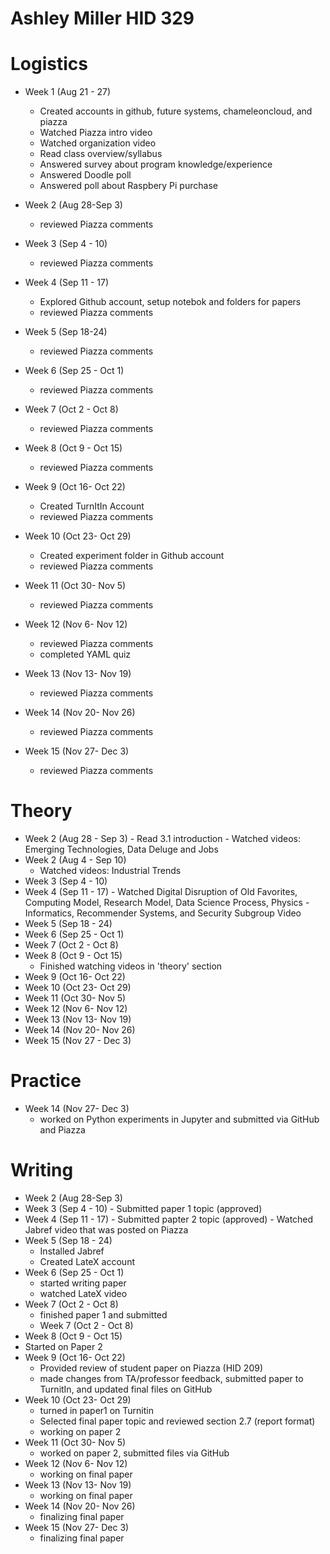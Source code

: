 # Ashley Miller HID 329

# Logistics
 - Week 1 (Aug 21 - 27)
     - Created accounts in github, future systems, chameleoncloud, and piazza
     - Watched Piazza intro video
     - Watched organization video
     - Read class overview/syllabus
     - Answered survey about program knowledge/experience
     - Answered Doodle poll
     - Answered poll about Raspbery Pi purchase
     
 - Week 2 (Aug 28-Sep 3)
   - reviewed Piazza comments
 - Week 3 (Sep 4 - 10)
   - reviewed Piazza comments
 - Week 4 (Sep 11 - 17)
   - Explored Github account, setup notebok and folders for papers 
   - reviewed Piazza comments
 - Week 5 (Sep 18-24)
   - reviewed Piazza comments
 - Week 6 (Sep 25 - Oct 1)
   - reviewed Piazza comments
 - Week 7 (Oct 2 - Oct 8)
   - reviewed Piazza comments
 - Week 8 (Oct 9 - Oct 15)
   - reviewed Piazza comments
 - Week 9 (Oct 16- Oct 22)
     - Created TurnItIn Account
     - reviewed Piazza comments
 - Week 10 (Oct 23- Oct 29)
     - Created experiment folder in Github account
     - reviewed Piazza comments
- Week 11 (Oct 30- Nov 5)
  - reviewed Piazza comments
- Week 12 (Nov 6- Nov 12)
  - reviewed Piazza comments
  - completed YAML quiz
- Week 13 (Nov 13- Nov 19)
  - reviewed Piazza comments
- Week 14 (Nov 20- Nov 26)
  - reviewed Piazza comments
- Week 15 (Nov 27- Dec 3)
  - reviewed Piazza comments
# Theory
 - Week 2 (Aug 28 - Sep 3)
       - Read 3.1 introduction
       - Watched videos: Emerging Technologies, Data Deluge and Jobs 
  - Week 2 (Aug 4 - Sep 10)
       - Watched videos: Industrial Trends
 - Week 3 (Sep 4 - 10)
 - Week 4 (Sep 11 - 17)
       - Watched Digital Disruption of Old Favorites, Computing  Model, Research Model, Data Science Process, Physics - Informatics, Recommender Systems, and Security Subgroup Video
 - Week 5 (Sep 18 - 24)
 - Week 6 (Sep 25 - Oct 1)
 - Week 7 (Oct 2 - Oct 8)
 - Week 8 (Oct 9 - Oct 15)
    - Finished watching videos in 'theory' section 
 - Week 9 (Oct 16- Oct 22)
 - Week 10 (Oct 23- Oct 29)
 - Week 11 (Oct 30- Nov 5)
 - Week 12 (Nov 6- Nov 12)
 - Week 13 (Nov 13- Nov 19)
 - Week 14 (Nov 20- Nov 26)
 - Week 15 (Nov 27 - Dec 3)
 

# Practice

 - Week 14 (Nov 27- Dec 3)
   - worked on Python experiments in Jupyter and submitted via GitHub and Piazza 


# Writing
 - Week 2 (Aug 28-Sep 3)
 - Week 3 (Sep 4 - 10)
       - Submitted paper 1 topic (approved)
 - Week 4 (Sep 11 - 17)
        - Submitted papter 2 topic (approved)
        - Watched Jabref video that was posted on Piazza
 - Week 5 (Sep 18 - 24)
   - Installed Jabref
   - Created LateX account
- Week 6 (Sep 25 - Oct 1)
   - started writing paper
   - watched LateX video
- Week 7 (Oct 2 - Oct 8)
   - finished paper 1 and submitted
    - Week 7 (Oct 2 - Oct 8)
 - Week 8 (Oct 9 - Oct 15)
  - Started on Paper 2
 - Week 9 (Oct 16- Oct 22)
    - Provided review of student paper on Piazza (HID 209)
    - made changes from TA/professor feedback, submitted paper to TurnitIn, and updated final files on GitHub
 - Week 10 (Oct 23- Oct 29)
   - turned in paper1 on Turnitin
   - Selected final paper topic and reviewed section 2.7 (report format)
   - working on paper 2
 - Week 11 (Oct 30- Nov 5)
   - worked on paper 2, submitted files via GitHub
 - Week 12 (Nov 6- Nov 12)
   - working on final paper
 - Week 13 (Nov 13- Nov 19)
   - working on final paper 
 - Week 14 (Nov 20- Nov 26)
   - finalizing final paper 
 - Week 15 (Nov 27- Dec 3)
   - finalizing final paper 
